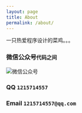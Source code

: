 ```yaml
---
layout: page
title: About
permalink: /about/
---
```


一只热爱程序设计的菜鸡。。。

### 微信公众号`代码之间`
![微信公众号](https://raw.githubusercontent.com/windyware/windyware.github.io/master/images/weixingzh.png)


### QQ `1215714557`
### Email `1215714557@qq.com`
